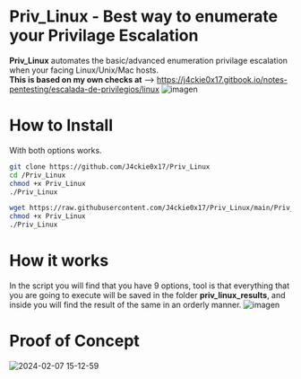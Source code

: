 # Priv_Linux - Best way to enumerate your Privilage Escalation
**Priv_Linux** automates the basic/advanced enumeration privilage escalation when your facing Linux/Unix/Mac hosts.
<br>
**This is based on my own checks at** --> https://j4ckie0x17.gitbook.io/notes-pentesting/escalada-de-privilegios/linux
![imagen](https://github.com/J4ckie0x17/Priv_Linux/assets/98595278/6f97965c-2727-4fa0-afa0-88d5e7956c9c)

# How to Install
With both options works.
```sh
git clone https://github.com/J4ckie0x17/Priv_Linux
cd /Priv_Linux
chmod +x Priv_Linux
./Priv_Linux
```
```sh
wget https://raw.githubusercontent.com/J4ckie0x17/Priv_Linux/main/Priv_Linux.sh
chmod +x Priv_Linux
./Priv_Linux
```
# How it works
In the script you will find that you have 9 options, tool is that everything that you are going to execute will be saved in the 
folder **priv_linux_results**, and inside you will find the result of the same in an orderly manner.
![imagen](https://github.com/J4ckie0x17/Priv_Linux/assets/98595278/6604c0ff-4548-4a55-8d89-df0acc7ec3b4)

# Proof of Concept
![2024-02-07 15-12-59](https://github.com/J4ckie0x17/Priv_Linux/assets/98595278/6822922b-2b84-44ac-bf89-44d27d94fb32)
